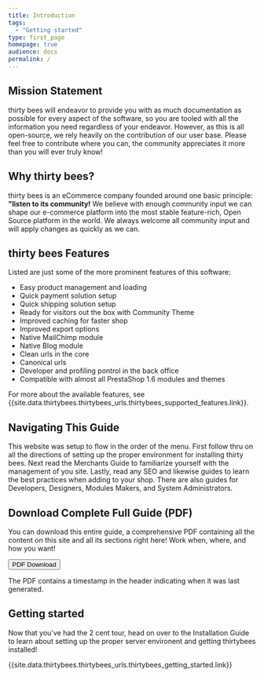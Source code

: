```yaml
---
title: Introduction
tags:
  - "Getting started"
type: first_page
homepage: true
audience: docs
permalink: /
---
```


## Mission Statement 

thirty bees will endeavor to provide you with as much documentation as possible for every aspect of the software, so you are tooled with all the information you need regardless of your endeavor.  However, as this is all open-source, we rely heavily on the contribution of our user base.  Please feel free to contribute where you can, the community appreciates it more than you will ever truly know!

## Why thirty bees?

thirty bees is an eCommerce company founded around one basic principle: **"listen to its community!** We believe with enough community input we can shape our e-commerce platform into the most stable feature-rich, Open Source platform in the world.  We always welcome all community input and will apply changes as quickly as we can.

## thirty bees Features

Listed are just some of the more prominent features of this software:

* Easy product management and loading
* Quick payment solution setup
* Quick shipping solution setup
* Ready for visitors out the box with Community Theme
* Improved caching for faster shop
* Improved export options
* Native MailChimp module
* Native Blog module
* Clean urls in the core
* Canonical urls
* Developer and profiling pontrol in the back office
* Compatible with almost all PrestaShop 1.6 modules and themes

For more about the available features, see {{site.data.thirtybees.thirtybees_urls.thirtybees_supported_features.link}}.

## Navigating This Guide

This website was setup to flow in the order of the menu.  First follow thru on all the directions of setting up the proper environment for installing thirty bees.  Next read the Merchants Guide to familiarize yourself with the management of you site.  Lastly, read any SEO and likewise guides to learn the best practices when adding to your shop.  There are also guides for Developers, Designers, Modules Makers, and System Administrators.

## Download Complete Full Guide (PDF)

You can download this entire guide, a comprehensive PDF containing all the content on this site and all its sections right here!  Work when, where, and how you want!

<a target="_blank" class="noCrossRef" href="{{base}}/thirtybees/pdf/thirtybees_devdocs.pdf"><button type="button" class="btn btn-default" aria-label="Left Align"><span class="glyphicon glyphicon-download-alt" aria-hidden="true"></span> PDF Download</button></a>

The PDF contains a timestamp in the header indicating when it was last generated. 

## Getting started

Now that you've had the 2 cent tour, head on over to the Installation Guide to learn about setting up the proper server environent and getting thirtybees installed!

{{site.data.thirtybees.thirtybees_urls.thirtybees_getting_started.link}}
